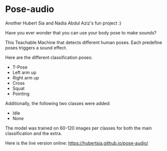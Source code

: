 # Pose-audio


Another Hubert Sia and Nadia Abdul Aziz's fun project :)

Have you ever wonder that you can use your body pose to make sounds?

This Teachable Machine that detects different human poses. Each predefine poses triggers a sound effect.

Here are the different classification poses:

 - T-Pose
 - Left arm up
 - Right arm up
 - Cross
 - Squat
 - Pointing
 
 Additionally, the following two classes were added:
 
 - Idle
 - None
 
 The model was trained on 60-120 images per classes for both the main classification and the extra.
 
 Here is the live version online: https://hubertsia.github.io/pose-audio/
 